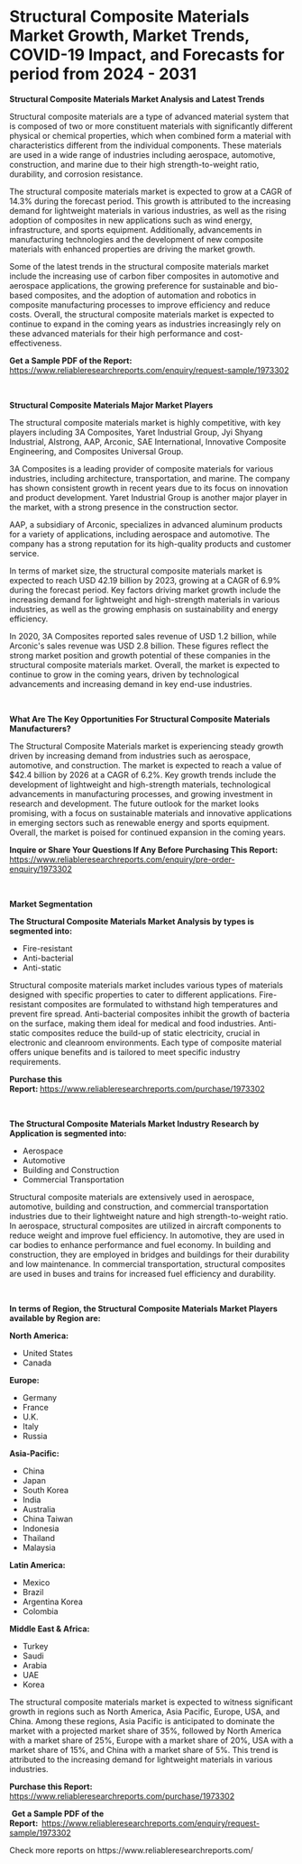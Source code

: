 <p><h1>Structural Composite Materials Market Growth, Market Trends, COVID-19 Impact, and Forecasts for period from 2024 - 2031</h1></p><p><strong>Structural Composite Materials Market Analysis and Latest Trends</strong></p>
<p><p>Structural composite materials are a type of advanced material system that is composed of two or more constituent materials with significantly different physical or chemical properties, which when combined form a material with characteristics different from the individual components. These materials are used in a wide range of industries including aerospace, automotive, construction, and marine due to their high strength-to-weight ratio, durability, and corrosion resistance.</p><p>The structural composite materials market is expected to grow at a CAGR of 14.3% during the forecast period. This growth is attributed to the increasing demand for lightweight materials in various industries, as well as the rising adoption of composites in new applications such as wind energy, infrastructure, and sports equipment. Additionally, advancements in manufacturing technologies and the development of new composite materials with enhanced properties are driving the market growth.</p><p>Some of the latest trends in the structural composite materials market include the increasing use of carbon fiber composites in automotive and aerospace applications, the growing preference for sustainable and bio-based composites, and the adoption of automation and robotics in composite manufacturing processes to improve efficiency and reduce costs. Overall, the structural composite materials market is expected to continue to expand in the coming years as industries increasingly rely on these advanced materials for their high performance and cost-effectiveness.</p></p>
<p><strong>Get a Sample PDF of the Report:&nbsp;</strong> <a href="https://www.reliableresearchreports.com/enquiry/request-sample/1973302">https://www.reliableresearchreports.com/enquiry/request-sample/1973302</a></p>
<p>&nbsp;</p>
<p><strong>Structural Composite Materials Major Market Players</strong></p>
<p><p>The structural composite materials market is highly competitive, with key players including 3A Composites, Yaret Industrial Group, Jyi Shyang Industrial, Alstrong, AAP, Arconic, SAE International, Innovative Composite Engineering, and Composites Universal Group. </p><p>3A Composites is a leading provider of composite materials for various industries, including architecture, transportation, and marine. The company has shown consistent growth in recent years due to its focus on innovation and product development. Yaret Industrial Group is another major player in the market, with a strong presence in the construction sector. </p><p>AAP, a subsidiary of Arconic, specializes in advanced aluminum products for a variety of applications, including aerospace and automotive. The company has a strong reputation for its high-quality products and customer service. </p><p>In terms of market size, the structural composite materials market is expected to reach USD 42.19 billion by 2023, growing at a CAGR of 6.9% during the forecast period. Key factors driving market growth include the increasing demand for lightweight and high-strength materials in various industries, as well as the growing emphasis on sustainability and energy efficiency. </p><p>In 2020, 3A Composites reported sales revenue of USD 1.2 billion, while Arconic's sales revenue was USD 2.8 billion. These figures reflect the strong market position and growth potential of these companies in the structural composite materials market. Overall, the market is expected to continue to grow in the coming years, driven by technological advancements and increasing demand in key end-use industries.</p></p>
<p>&nbsp;</p>
<p><strong>What Are The Key Opportunities For Structural Composite Materials Manufacturers?</strong></p>
<p><p>The Structural Composite Materials market is experiencing steady growth driven by increasing demand from industries such as aerospace, automotive, and construction. The market is expected to reach a value of $42.4 billion by 2026 at a CAGR of 6.2%. Key growth trends include the development of lightweight and high-strength materials, technological advancements in manufacturing processes, and growing investment in research and development. The future outlook for the market looks promising, with a focus on sustainable materials and innovative applications in emerging sectors such as renewable energy and sports equipment. Overall, the market is poised for continued expansion in the coming years.</p></p>
<p><strong>Inquire or Share Your Questions If Any Before Purchasing This Report:</strong> <a href="https://www.reliableresearchreports.com/enquiry/pre-order-enquiry/1973302">https://www.reliableresearchreports.com/enquiry/pre-order-enquiry/1973302</a></p>
<p>&nbsp;</p>
<p><strong>Market Segmentation</strong></p>
<p><strong>The Structural Composite Materials Market Analysis by types is segmented into:</strong></p>
<p><ul><li>Fire-resistant</li><li>Anti-bacterial</li><li>Anti-static</li></ul></p>
<p><p>Structural composite materials market includes various types of materials designed with specific properties to cater to different applications. Fire-resistant composites are formulated to withstand high temperatures and prevent fire spread. Anti-bacterial composites inhibit the growth of bacteria on the surface, making them ideal for medical and food industries. Anti-static composites reduce the build-up of static electricity, crucial in electronic and cleanroom environments. Each type of composite material offers unique benefits and is tailored to meet specific industry requirements.</p></p>
<p><strong>Purchase this Report:&nbsp;</strong><a href="https://www.reliableresearchreports.com/purchase/1973302">https://www.reliableresearchreports.com/purchase/1973302</a></p>
<p>&nbsp;</p>
<p><strong>The Structural Composite Materials Market Industry Research by Application is segmented into:</strong></p>
<p><ul><li>Aerospace</li><li>Automotive</li><li>Building and Construction</li><li>Commercial Transportation</li></ul></p>
<p><p>Structural composite materials are extensively used in aerospace, automotive, building and construction, and commercial transportation industries due to their lightweight nature and high strength-to-weight ratio. In aerospace, structural composites are utilized in aircraft components to reduce weight and improve fuel efficiency. In automotive, they are used in car bodies to enhance performance and fuel economy. In building and construction, they are employed in bridges and buildings for their durability and low maintenance. In commercial transportation, structural composites are used in buses and trains for increased fuel efficiency and durability.</p></p>
<p>&nbsp;</p>
<p><strong>In terms of Region, the Structural Composite Materials Market Players available by Region are:</strong></p>
<p>
    <p> <strong> North America: </strong>
        <ul>
            <li>United States</li>
            <li>Canada</li>
        </ul>
        </p> 
    <p> <strong> Europe: </strong>
        <ul>
            <li>Germany</li>
            <li>France</li>
            <li>U.K.</li>
            <li>Italy</li>
            <li>Russia</li>
        </ul>
        </p> 
    <p> <strong> Asia-Pacific: </strong>
        <ul>
            <li>China</li>
            <li>Japan</li>
            <li>South Korea</li>
            <li>India</li>
            <li>Australia</li>
            <li>China Taiwan</li>
            <li>Indonesia</li>
            <li>Thailand</li>
            <li>Malaysia</li>
        </ul>
        </p> 
    <p> <strong> Latin America: </strong>
        <ul>
            <li>Mexico</li>
            <li>Brazil</li>
            <li>Argentina Korea</li>
            <li>Colombia</li>
        </ul>
        </p> 
    <p> <strong> Middle East & Africa: </strong>
        <ul>
            <li>Turkey</li>
            <li>Saudi</li>
            <li>Arabia</li>
            <li>UAE</li>
            <li>Korea</li>
        </ul>
    </p>
    </p>
<p><p>The structural composite materials market is expected to witness significant growth in regions such as North America, Asia Pacific, Europe, USA, and China. Among these regions, Asia Pacific is anticipated to dominate the market with a projected market share of 35%, followed by North America with a market share of 25%, Europe with a market share of 20%, USA with a market share of 15%, and China with a market share of 5%. This trend is attributed to the increasing demand for lightweight materials in various industries.</p></p>
<p><strong>Purchase this Report: </strong><a href="https://www.reliableresearchreports.com/purchase/1973302">https://www.reliableresearchreports.com/purchase/1973302</a></p>
<p>&nbsp;<strong>Get a Sample PDF of the Report:&nbsp;&nbsp;</strong><a href="https://www.reliableresearchreports.com/enquiry/request-sample/1973302">https://www.reliableresearchreports.com/enquiry/request-sample/1973302</a></p>
<p><strong></strong></p>
<p>Check more reports on https://www.reliableresearchreports.com/</p>